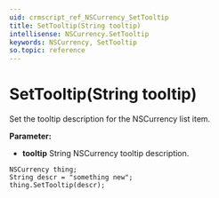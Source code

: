 ```yaml
---
uid: crmscript_ref_NSCurrency_SetTooltip
title: SetTooltip(String tooltip)
intellisense: NSCurrency.SetTooltip
keywords: NSCurrency, SetTooltip
so.topic: reference
---
```


# SetTooltip(String tooltip)

Set the tooltip description for the NSCurrency list item.

**Parameter:** 
* **tooltip** String NSCurrency tooltip description.

```crmscript
NSCurrency thing;
String descr = "something new";
thing.SetTooltip(descr);
```

